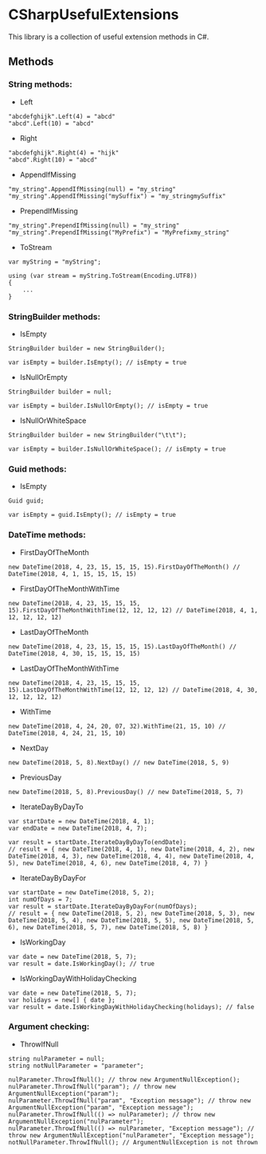 # CSharpUsefulExtensions
This library is a collection of useful extension methods in C#.

## Methods

### String methods:
* Left
```
"abcdefghijk".Left(4) = "abcd"
"abcd".Left(10) = "abcd"
```

* Right
```
"abcdefghijk".Right(4) = "hijk"
"abcd".Right(10) = "abcd"
```

* AppendIfMissing
```
"my_string".AppendIfMissing(null) = "my_string"
"my_string".AppendIfMissing("mySuffix") = "my_stringmySuffix"
```

* PrependIfMissing
```
"my_string".PrependIfMissing(null) = "my_string"
"my_string".PrependIfMissing("MyPrefix") = "MyPrefixmy_string"
```

* ToStream
```
var myString = "myString";

using (var stream = myString.ToStream(Encoding.UTF8))
{
    ...
}
```

### StringBuilder methods:
* IsEmpty
```
StringBuilder builder = new StringBuilder();

var isEmpty = builder.IsEmpty(); // isEmpty = true
```

* IsNullOrEmpty
```
StringBuilder builder = null;

var isEmpty = builder.IsNullOrEmpty(); // isEmpty = true
```

* IsNullOrWhiteSpace
```
StringBuilder builder = new StringBuilder("\t\t");

var isEmpty = builder.IsNullOrWhiteSpace(); // isEmpty = true
```

### Guid methods:
* IsEmpty
```
Guid guid;

var isEmpty = guid.IsEmpty(); // isEmpty = true
```

### DateTime methods:
* FirstDayOfTheMonth
```
new DateTime(2018, 4, 23, 15, 15, 15, 15).FirstDayOfTheMonth() // DateTime(2018, 4, 1, 15, 15, 15, 15)
```

* FirstDayOfTheMonthWithTime
```
new DateTime(2018, 4, 23, 15, 15, 15, 15).FirstDayOfTheMonthWithTime(12, 12, 12, 12) // DateTime(2018, 4, 1, 12, 12, 12, 12)
```

* LastDayOfTheMonth
```
new DateTime(2018, 4, 23, 15, 15, 15, 15).LastDayOfTheMonth() // DateTime(2018, 4, 30, 15, 15, 15, 15)
```

* LastDayOfTheMonthWithTime
```
new DateTime(2018, 4, 23, 15, 15, 15, 15).LastDayOfTheMonthWithTime(12, 12, 12, 12) // DateTime(2018, 4, 30, 12, 12, 12, 12)
```

* WithTime
```
new DateTime(2018, 4, 24, 20, 07, 32).WithTime(21, 15, 10) // DateTime(2018, 4, 24, 21, 15, 10)
```

* NextDay
```
new DateTime(2018, 5, 8).NextDay() // new DateTime(2018, 5, 9)
```

* PreviousDay
```
new DateTime(2018, 5, 8).PreviousDay() // new DateTime(2018, 5, 7)
```

* IterateDayByDayTo
```
var startDate = new DateTime(2018, 4, 1);
var endDate = new DateTime(2018, 4, 7);

var result = startDate.IterateDayByDayTo(endDate);
// result = { new DateTime(2018, 4, 1), new DateTime(2018, 4, 2), new DateTime(2018, 4, 3), new DateTime(2018, 4, 4), new DateTime(2018, 4, 5), new DateTime(2018, 4, 6), new DateTime(2018, 4, 7) }
```

* IterateDayByDayFor
```
var startDate = new DateTime(2018, 5, 2);
int numOfDays = 7;
var result = startDate.IterateDayByDayFor(numOfDays);
// result = { new DateTime(2018, 5, 2), new DateTime(2018, 5, 3), new DateTime(2018, 5, 4), new DateTime(2018, 5, 5), new DateTime(2018, 5, 6), new DateTime(2018, 5, 7), new DateTime(2018, 5, 8) }
```

* IsWorkingDay
```
var date = new DateTime(2018, 5, 7);
var result = date.IsWorkingDay(); // true
```

* IsWorkingDayWithHolidayChecking
```
var date = new DateTime(2018, 5, 7);
var holidays = new[] { date };
var result = date.IsWorkingDayWithHolidayChecking(holidays); // false
```

### Argument checking:

* ThrowIfNull
```
string nulParameter = null;
string notNullParameter = "parameter";

nulParameter.ThrowIfNull(); // throw new ArgumentNullException();
nulParameter.ThrowIfNull("param"); // throw new ArgumentNullException("param");
nulParameter.ThrowIfNull("param", "Exception message"); // throw new ArgumentNullException("param", "Exception message");
nulParameter.ThrowIfNull(() => nulParameter); // throw new ArgumentNullException("nulParameter");
nulParameter.ThrowIfNull(() => nulParameter, "Exception message"); // throw new ArgumentNullException("nulParameter", "Exception message");
notNullParameter.ThrowIfNull(); // ArgumentNullException is not thrown
```
